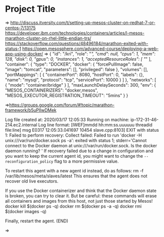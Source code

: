 # Project Title

=>
http://discuss.itversity.com/t/setting-up-mesos-cluster-on-redhat-7-or-centos-7/13175
https://developer.ibm.com/technologies/containers/articles/l-mesos-marathon-cluster-on-rhel-little-endian-trs/
https://stackoverflow.com/questions/48496184/marathon-exited-with-status-1
https://open.mesosphere.com/advanced-course/deploying-a-web-app-using-docker/
=>
{
  "id": "/kri",
  "role": "*",
  "cmd": null,
  "cpus": 1,
  "mem": 128,
  "disk": 0,
  "gpus": 0,
  "instances": 1,
  "acceptedResourceRoles": [
    "*"
  ],
  "container": {
    "type": "DOCKER",
    "docker": {
      "forcePullImage": false,
      "image": "tomcat",
      "parameters": [],
      "privileged": false
    },
    "volumes": [],
    "portMappings": [
      {
        "containerPort": 8080,
        "hostPort": 0,
        "labels": {},
        "name": "mysql",
        "protocol": "tcp",
        "servicePort": 10000
      }
    ]
  },
  "networks": [
    {
      "mode": "container/bridge"
    }
  ],
  "maxLaunchDelaySeconds": 300,
  "env": {
    "MESOS_CONTAINERIZERS": "docker,mesos",
    "MESOS_EXECUTOR_REGISTRATION_TIMEOUT": "5mins"
  }
}


=>https://groups.google.com/forum/#!topic/marathon-framework/b5uPIIwDMek

Log file created at: 2020/03/17 12:05:33
Running on machine: ip-172-31-46-214.ec2.internal
Log line format: [IWEF]mmdd hh:mm:ss.uuuuuu threadid file:line] msg
E0317 12:05:33.041697 10454 slave.cpp:8103] EXIT with status 1: Failed to perform recovery: Collect failed: Failed to run 'docker -H unix:///var/run/docker.sock ps -a': exited with status 1; stderr='Cannot connect to the Docker daemon at unix:///var/run/docker.sock. Is the docker daemon running?
'
If recovery failed due to a change in configuration and you want to
keep the current agent id, you might want to change the
`--reconfiguration_policy` flag to a more permissive value.

To restart this agent with a new agent id instead, do as follows:
rm -f /var/lib/mesos/meta/slaves/latest
This ensures that the agent does not recover old live executors.

If you use the Docker containerizer and think that the Docker
daemon state is broken, you can try to clear it. But be careful:
these commands will erase all containers and images from this host,
not just those started by Mesos!
docker kill $(docker ps -q)
docker rm $(docker ps -a -q)
docker rmi $(docker images -q)

Finally, restart the agent.
(END)

=>






































































